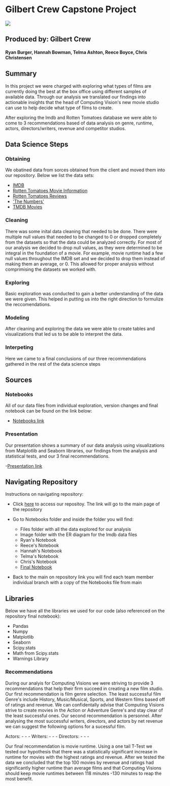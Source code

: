 # Gilbert Crew Capstone Project
![](https://c.tenor.com/0DnrqvZqHGUAAAAC/movie-excited.gif)
## Produced by: Gilbert Crew 
#### Ryan Burger, Hannah Bowman, Telma Ashton, Reece Boyce, Chris Christensen 

## Summary
In this project we were charged with exploring what types of films are currently doing the best at the box office using different samples of available data. Through our analysis we translated our findings into actionable insights that the head of Computing Vision's new movie studio can use to help decide what type of films to create.

After exploring the Imdb and Rotten Tomatoes database we were able to come to 3 recommendations based of data analysis on genre, runtime, actors, directors/writers, revenue and competitor studios.

## Data Science Steps 

### Obtaining
We obatined data from sorces obtained from the client and moved them into our repository. Below we list the data sets:

- [IMDB](https://github.com/reboyce/Gilbert-Team-Repo/blob/main/Notebooks/Files/im.db.zip)
- [Rotten Tomatoes Movie Information](https://github.com/reboyce/Gilbert-Team-Repo/blob/main/Notebooks/Files/rt.movie_info.tsv.gz)
- [Rotten Tomatoes Reviews](https://github.com/reboyce/Gilbert-Team-Repo/blob/main/Notebooks/Files/rt.reviews.tsv.gz)
- ['The Numbers'](https://github.com/reboyce/Gilbert-Team-Repo/blob/main/Notebooks/Files/tmdb.movies.csv.gz)
- [TMDB Movies](https://github.com/reboyce/Gilbert-Team-Repo/blob/main/Notebooks/Files/tn.movie_budgets.csv.gz)

### Cleaning
There was some inital data cleaning that needed to be done. There were multiple null values that needed to be changed to 0 or dropped completely from the datasets so that the data could be analyzed correctly. For most of our analysis we decided to drop null values, as they were determined to be integral in the foundation of a movie. For example, movie runtime had a few null values throughout the IMDB set and we decided to drop them instead of making them an average, or 0. This allowed for proper analysis without comprimising the datasets we worked with.

### Exploring
Basic exploration was conducted to gain a better understanding of the data we were given. This helped in putting us into the right direction to formulize the reccomendations. 

### Modeling
After cleaning and exploring the data we were able to create tables and visualizations that led us to be able to interpret the data. 

### Interpeting
Here we came to a final conclusions of our three recommendations gathered in the rest of the data science steps 


## Sources

### Notebooks
All of our data files from individual exploration, version changes and final notebook can be found on the link below:
- [Notebooks link](https://github.com/reboyce/Gilbert-Team-Repo/tree/main/Notebooks)

### Presentation
Our presentation shows a summary of our data analysis using visualizations from Matplotlib and Seaborn libraries, our findings from the analysis and statistical tests, and our 3 final recommendations.

-[Presentation link]()

## Navigating Repository
Instructions on navigating repository:
- Click [here](https://github.com/reboyce/Gilbert-Team-Repo) to access our repositoy. The link will go to the main page of the repository
- Go to Notebooks folder and inside the folder you will find:
    - Files folder with all the data explored for our analysis
    - Image folder with the ER diagram for the Imdb data files
    - Ryan's Notebook
    - Reece's Notebook
    - Hannah's Notebook
    - Telma's Notebook
    - Chris's Notebook
    - [Final Notebook](https://github.com/reboyce/Gilbert-Team-Repo/blob/main/Notebooks/Final%20Notebook.ipynb)

- Back to the main on repository link you will find each team member individual branch with a copy of the Notebooks file from main

## Libraries
Below we have all the libraries we used for our code (also referenced on the repository final notebook):

- Pandas
- Numpy
- Matplotlib
- Seaborn
- Scipy.stats
- Math from Scipy.stats
- Warnings Library

### Recommendations

During our analyis for Computing Visions we were striving to provide 3 recommendations that help their firm succeed in creating a new film studio. Our first recommendation is film genre selection. The least successful film Genre's include History, Music/Musical, Sports, and Western films based off of ratings and revenue. We can confidentally advise that Computing Visions strive to create movies in the Action or Adventure Genre's and stay clear of the least successful ones. Our second recommendation is personnel. After analysing the most successful writers, directors, and actors by net revenue we can suggest the following options for a sucessful film.

Actors:
    -
    -
    -
Writers:
    -
    -
    -
Directors:
    -
    -
    -

Our final recommendation is movie runtime. Using a one tail T-Test we tested our hypothesis that there was a statistically significant increase in runtime for movies with the highest ratings and revenue. After we tested the data we concluded that the top 100 movies by revenue and ratings had significantly higher runtime than average films and that Computing Visions should keep movie runtimes between 118 minutes -130 minutes to reap the most benefit.



